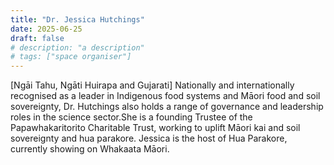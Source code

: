 ```yaml
---
title: "Dr. Jessica Hutchings"
date: 2025-06-25
draft: false
# description: "a description"
# tags: ["space organiser"]
---
```


[Ngāi Tahu, Ngāti Huirapa and Gujarati] Nationally and internationally
recognised as a leader in Indigenous food systems and Māori food and soil
sovereignty, Dr. Hutchings also holds a range of governance and leadership
roles in the science sector.She is a founding Trustee of the Papawhakaritorito
Charitable Trust, working to uplift Māori kai and soil sovereignty and hua
parakore. Jessica is the host of Hua Parakore, currently showing on Whakaata
Māori.


